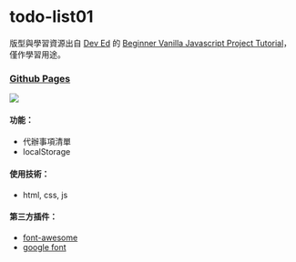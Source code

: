# todo-list01
版型與學習資源出自 [Dev Ed](https://www.youtube.com/channel/UClb90NQQcskPUGDIXsQEz5Q) 的 [Beginner Vanilla Javascript Project Tutorial](https://www.youtube.com/watch?v=Ttf3CEsEwMQ)，
僅作學習用途。

### [Github Pages](https://joyun25.github.io/todo-list01/)
![](https://i.imgur.com/zmMBn01.png)

#### 功能：
- 代辦事項清單
- localStorage

#### 使用技術：
- html, css, js

#### 第三方插件：
- [font-awesome](https://fontawesome.com/)
- [google font](https://fonts.google.com/)
